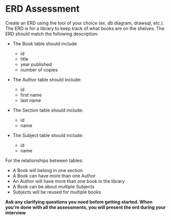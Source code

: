 # ERD Assessment

Create an ERD using the tool of your choice (ex. db diagram, drawsql, etc.). The ERD is for a library to keep track of what books are on the shelves. The ERD should match the following description:

* The Book table should include
  * id
  * title
  * year published
  * number of copies

* The Author table should include:
  * id
  * first name
  * last name

* The Section table should include:
  * id
  * name

* The Subject table should include:
  * id
  * name

For the relationships between tables:
* A Book will belong in one section
* A Book can have more than one Author
* An Author will have more than one book in the library
* A Book can be about multiple Subjects
* Subjects will be reused for multiple books

__Ask any clarifying questions you need before getting started. When you're done with all the assessments, you will present the erd during your interview__
